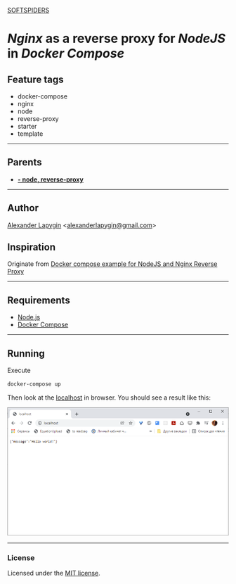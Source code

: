[SOFTSPIDERS](https://github.com/softspiders/softspiders)

# *Nginx* as a reverse proxy for *NodeJS* in *Docker Compose*

## Feature tags

- docker-compose
- nginx
- node
- reverse-proxy
- starter
- template

---

## Parents

- [**- node, reverse-proxy**](https://github.com/AlexanderLapygin/nginx_docker-compose)

---

## Author

[Alexander Lapygin](https://github.com/AlexanderLapygin) <<alexanderlapygin@gmail.com>>

## Inspiration

Originate from [Docker compose example for NodeJS and Nginx Reverse Proxy](https://github.com/brycejech/node-docker-nginx)

---

## Requirements

- [Node.js](https://nodejs.org/en/download/package-manager/)
- [Docker Compose](https://docs.docker.com/compose/install/)

---

## Running

Execute 
```sh
docker-compose up
```

Then look at the [localhost](http://localhost) in browser. You should see a result like this:

![img.png](runningResult.png)

---

### License

Licensed under the [MIT license](./LICENSE).
